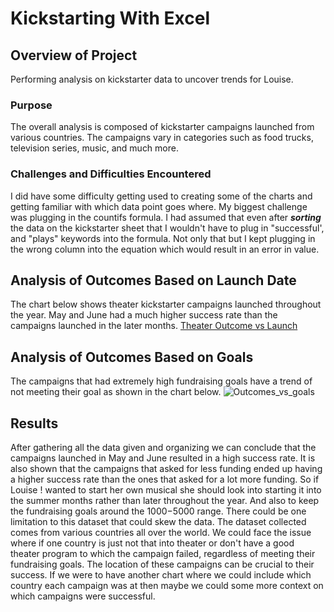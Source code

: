 # Kickstarting With Excel
## Overview of Project
Performing analysis on kickstarter data to uncover trends for Louise.

### Purpose
The overall analysis is composed of kickstarter campaigns launched from various countries. The campaigns vary in categories such as food trucks, television series, music, and much more.


### Challenges and Difficulties Encountered

I did have some difficulty getting used to creating some of the charts and getting familiar with which data point goes where. My biggest challenge was plugging in the countifs formula. I had assumed that even after ***sorting*** the data on the kickstarter sheet that I wouldn't have to plug in "successful', and "plays" keywords into the formula. Not only that but I kept plugging in the wrong column into the equation which would result in an error in value.

## Analysis of Outcomes Based on Launch Date
The chart below shows theater kickstarter campaigns launched throughout the year. May and June had a much higher success rate than the campaigns launched in the later months.
[Theater Outcome vs Launch](https://user-images.githubusercontent.com/110702997/185280790-8b68a9e4-d416-46ee-ae35-84b837f38ce7.png)

## Analysis of Outcomes Based on Goals
The campaigns that had extremely high fundraising goals have a trend of not meeting their goal as shown in the chart below.
![Outcomes_vs_goals](https://user-images.githubusercontent.com/110702997/185281044-ede9da6d-42bb-458d-aa4a-9a08216e890c.png)



## Results
After gathering all the data given and organizing we can conclude that the campaigns launched in May and June resulted in a high success rate. It is also shown that the campaigns that asked for less funding ended up having a higher success rate than the ones that asked for a lot more funding. So if Louise !
wanted to start her own musical she should look into starting it into the summer months rather than later throughout the year. And also to keep the fundraising goals around the $1000-$5000 range. There could be one limitation to this dataset that could skew the data. The dataset collected comes from various countries all over the world. We could face the issue where if one country is just not that into theater or don't have a good theater program to which the campaign failed, regardless of meeting their fundraising goals. The location of these campaigns can be crucial to their success. If we were to have another chart where we could include which country each campaign was at then maybe we could some more context on which campaigns were successful.
